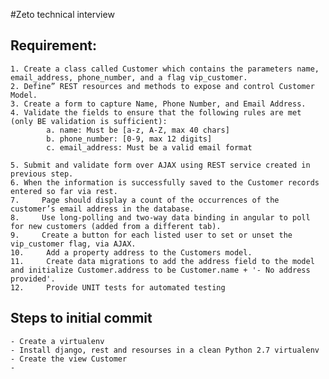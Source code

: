 #Zeto technical interview

## Requirement:
    1. Create a class called Customer which contains the parameters name, email_address, phone_number, and a flag vip_customer.
    2. Define” REST resources and methods to expose and control Customer Model.
    3. Create a form to capture Name, Phone Number, and Email Address.
    4. Validate the fields to ensure that the following rules are met (only BE validation is sufficient):
            a. name: Must be [a-z, A-Z, max 40 chars]
            b. phone_number: [0-9, max 12 digits]
            c. email_address: Must be a valid email format

    5. Submit and validate form over AJAX using REST service created in previous step.
    6. When the information is successfully saved to the Customer records entered so far via rest.
    7.     Page should display a count of the occurrences of the customer’s email address in the database.
    8.     Use long-polling and two-way data binding in angular to poll for new customers (added from a different tab).
    9.     Create a button for each listed user to set or unset the vip_customer flag, via AJAX.
    10.     Add a property address to the Customers model.
    11.     Create data migrations to add the address field to the model and initialize Customer.address to be Customer.name + '- No address provided'.
    12.     Provide UNIT tests for automated testing


## Steps to initial commit
    - Create a virtualenv
    - Install django, rest and resourses in a clean Python 2.7 virtualenv
    - Create the view Customer
    -